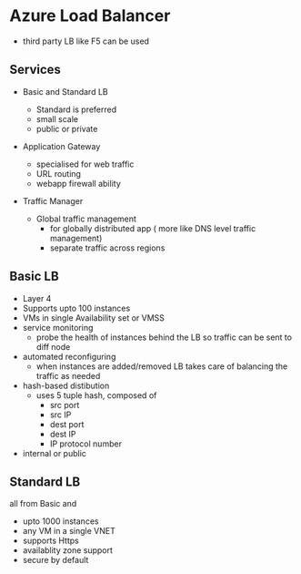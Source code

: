 # Azure Load Balancer

* third party LB like F5 can be used

## Services

* Basic and Standard LB
    * Standard is preferred
    * small scale
    * public or private

* Application Gateway
    * specialised for web traffic
    * URL routing
    * webapp firewall ability

* Traffic Manager
    * Global traffic management
        * for globally distributed app ( more like DNS level traffic management)
        * separate traffic across regions


## Basic LB

* Layer 4
* Supports upto 100 instances
* VMs in single Availability set or VMSS
* service monitoring
    * probe the health of instances behind the LB so traffic can be sent to diff node
* automated reconfiguring
    * when instances are added/removed LB takes care of balancing the traffic as needed
* hash-based distibution
    * uses 5 tuple hash, composed of
        * src port
        * src IP
        * dest port
        * dest IP
        * IP protocol number
* internal or public

## Standard LB

all from Basic and

* upto 1000 instances
* any VM in a single VNET
* supports Https
* availablity zone support
* secure by default

